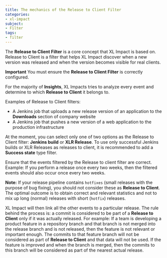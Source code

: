```yaml
---
title: The mechanics of the Release to Client Filter
categories:
- xl-impact
subject:
- Filter
tags:
- filter
---
```


The **Release to Client Filter** is a core concept that XL Impact is based on. Release to Client is a filter that helps XL Impact discover when a new version was released and when the version becomes visible for real clients.

**Important** You must ensure the **Release to Client Filter** is correctly configured.

For the majority of **Insights**, XL Impacts tries to analyze every event and determine to which **Release to Client** it belongs to.

Examples of Release to Client filters:

* A Jenkins job that uploads a new release version of an application to the **Downloads** section of company website
* A Jenkins job that pushes a new version of a web application to the production infrastructure

At the moment, you can select only one of two options as the Release to Client filter: **Jenkins build** or **XLR Release**.
To use only successful Jenkins builds or XLR Releases as releases to client, it is recommended to add a **Success state** type filter.

Ensure that the events filtered by the Release to client filter are correct. Example: If you perform a release once every two weeks, then the filtered events should also occur once every two weeks.

**Note:** If your release pipeline contains `hotfixes` (small releases with the purpose of bug fixing), you should not consider these as **Release to Client**. The optimal outcome is to obtain correct and relevant statistics and not to mix up long (normal) releases with short (`hotfix`) releases.

XL Impact will then link all the other events to a particular release. The rule behind the process is: a commit is considered to be part of a **Release to Client** only if it was actually released.
For example: If a team is developing a product feature in a repository branch and that branch is not merged into the release branch and is not released, then the feature is not relevant or important enough. The commits to that feature branch will not be considered as part of **Release to Client** and that data will not be used.
If the feature is improved and when the branch is merged, then the commits to this branch will be considered as part of the nearest actual release.
